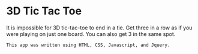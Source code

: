 # 3D Tic Tac Toe

It is impossible for 3D tic-tac-toe to end in a tie.  Get three in a row as if you were playing on just one board.  You can also get 3 in the same spot.

```
This app was written using HTML, CSS, Javascript, and Jquery.